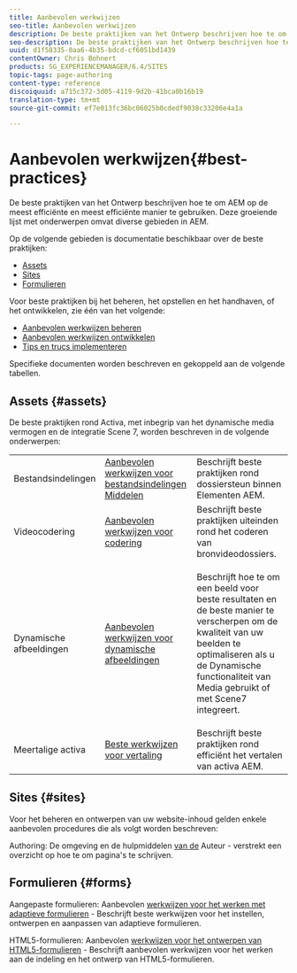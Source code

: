 ```yaml
---
title: Aanbevolen werkwijzen
seo-title: Aanbevolen werkwijzen
description: De beste praktijken van het Ontwerp beschrijven hoe te om AEM op de meest efficiënte en meest efficiënte manier te gebruiken. Deze groeiende lijst met onderwerpen omvat diverse gebieden in AEM.
seo-description: De beste praktijken van het Ontwerp beschrijven hoe te om AEM op de meest efficiënte en meest efficiënte manier te gebruiken. Deze groeiende lijst met onderwerpen omvat diverse gebieden in AEM.
uuid: d1f58335-0aa6-4b35-bdcd-cf6051bd1439
contentOwner: Chris Bohnert
products: SG_EXPERIENCEMANAGER/6.4/SITES
topic-tags: page-authoring
content-type: reference
discoiquuid: a715c372-3d05-4119-9d2b-41bca0b16b19
translation-type: tm+mt
source-git-commit: ef7e013fc36bc06025b0cdedf9038c33206e4a1a

---
```



# Aanbevolen werkwijzen{#best-practices}

De beste praktijken van het Ontwerp beschrijven hoe te om AEM op de meest efficiënte en meest efficiënte manier te gebruiken. Deze groeiende lijst met onderwerpen omvat diverse gebieden in AEM.

Op de volgende gebieden is documentatie beschikbaar over de beste praktijken:

* [Assets](#assets)
* [Sites](#sites)
* [Formulieren](#forms)

Voor beste praktijken bij het beheren, het opstellen en het handhaven, of het ontwikkelen, zie één van het volgende:

* [Aanbevolen werkwijzen beheren](/help/sites-administering/administer-best-practices.md)
* [Aanbevolen werkwijzen ontwikkelen](/help/sites-developing/best-practices.md)
* [Tips en trucs implementeren](/help/sites-deploying/best-practices.md)

Specifieke documenten worden beschreven en gekoppeld aan de volgende tabellen.

## Assets {#assets}

De beste praktijken rond Activa, met inbegrip van het dynamische media vermogen en de integratie Scene 7, worden beschreven in de volgende onderwerpen:

<table> 
 <tbody>
  <tr>
   <td>Bestandsindelingen</td> 
   <td><a href="/help/assets/assets-file-format-best-practices.md">Aanbevolen werkwijzen voor bestandsindelingen Middelen</a></td> 
   <td>Beschrijft beste praktijken rond dossiersteun binnen Elementen AEM.</td> 
  </tr>
  <tr>
   <td>Videocodering</td> 
   <td><a href="/help/assets/video.md#best-practices-for-encoding-videos">Aanbevolen werkwijzen voor codering</a></td> 
   <td>Beschrijft beste praktijken uiteinden rond het coderen van bronvideodossiers.</td> 
  </tr>
  <tr>
   <td>Dynamische afbeeldingen</td> 
   <td><a href="/help/assets/best-practices-for-optimizing-the-quality-of-your-images.md">Aanbevolen werkwijzen voor dynamische afbeeldingen</a></td> 
   <td><p>Beschrijft hoe te om een beeld voor beste resultaten en de beste manier te verscherpen om de kwaliteit van uw beelden te optimaliseren als u de Dynamische functionaliteit van Media gebruikt of met Scene7 integreert. </p> </td> 
  </tr>
  <tr>
   <td>Meertalige activa</td> 
   <td><a href="/help/assets/best-practices-for-translating-assets-efficiently.md">Beste werkwijzen voor vertaling</a></td> 
   <td>Beschrijft beste praktijken rond efficiënt het vertalen van activa AEM.</td> 
  </tr>
 </tbody>
</table>

## Sites {#sites}

Voor het beheren en ontwerpen van uw website-inhoud gelden enkele aanbevolen procedures die als volgt worden beschreven:

Authoring: De omgeving en de hulpmiddelen [van de](/help/sites-classic-ui-authoring/classic-page-author-env-tools.md) Auteur - verstrekt een overzicht op hoe te om pagina&#39;s te schrijven.

## Formulieren {#forms}

Aangepaste formulieren: Aanbevolen [werkwijzen voor het werken met adaptieve formulieren](/help/forms/using/adaptive-forms-best-practices.md) - Beschrijft beste werkwijzen voor het instellen, ontwerpen en aanpassen van adaptieve formulieren.

HTML5-formulieren: Aanbevolen [werkwijzen voor het ontwerpen van HTML5-formulieren](/help/forms/using/best-practices-for-html5-forms.md) - Beschrijft aanbevolen werkwijzen voor het werken aan de indeling en het ontwerp van HTML5-formulieren.
